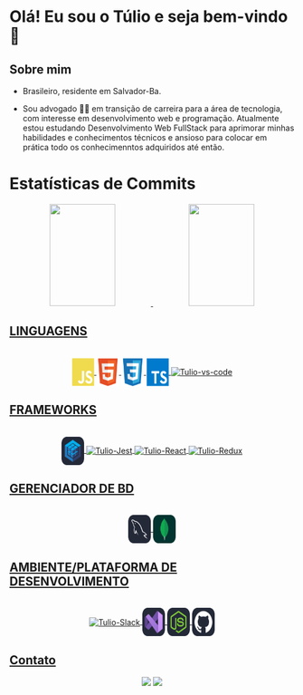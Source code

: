 # Olá! Eu sou o Túlio e seja bem-vindo👋

## Sobre mim
- Brasileiro, residente em Salvador-Ba.

- Sou advogado 🧑‍⚖️‍ em transição de carreira para a área de tecnologia, com interesse em desenvolvimento web e programação. Atualmente estou estudando Desenvolvimento Web FullStack para aprimorar minhas habilidades e conhecimentos técnicos e ansioso para colocar em prática todo os conhecimenntos adquiridos até então.

# Estatísticas de Commits

<div align="center">
  <a href="https://github.com/tulioba">
  <img height="180em" width="48%" src="https://github-readme-stats.vercel.app/api?username=tulioba&show_icons=true&theme=tokyonight&include_all_commits=true&count_private=true"/>
    <img height="180em" width="48%" src="https://github-readme-stats.vercel.app/api/top-langs/?username=tulioba&layout=compact&langs_count=7&theme=tokyonight"/>  
</div>

## LINGUAGENS

<div align="center" style="display: inline_block"><br>
 <img align="center" alt="Tulio-Js" height="50" width="40" src="https://raw.githubusercontent.com/devicons/devicon/master/icons/javascript/javascript-plain.svg">
 <img align="center" alt="Tulio-HTML" height="50" width="40" src="https://raw.githubusercontent.com/devicons/devicon/master/icons/html5/html5-original.svg">
 <img align="center" alt="Tulio-CSS" height="50" width="40" src="https://raw.githubusercontent.com/devicons/devicon/master/icons/css3/css3-original.svg">
 <img align="center" alt="Tulio-Trello" height="50" width="40" src="https://raw.githubusercontent.com/devicons/devicon/master/icons/typescript/typescript-plain.svg" />
 <img align="center" alt="Tulio-vs-code" height="50" width="40" src="https://cdn.jsdelivr.net/gh/devicons/devicon/icons/vscode/vscode-original.svg" />

</div>

## FRAMEWORKS
  
<div align="center" style="display: inline_block"><br>
 <img align="center" alt="Tulio-Redux" height="50" width="40" src="https://github.com/tandpfun/skill-icons/blob/main/icons/Sequelize-Dark.svg" />
 <img align="center" alt="Tulio-Jest" height="50" width="40" src="https://cdn.jsdelivr.net/gh/devicons/devicon/icons/jest/jest-plain.svg" />
 <img align="center" alt="Tulio-React" height="50" width="40" src="https://cdn.jsdelivr.net/gh/devicons/devicon/icons/react/react-original.svg" />
 <img align="center" alt="Tulio-Redux" height="50" width="40" src="https://cdn.jsdelivr.net/gh/devicons/devicon/icons/redux/redux-original.svg" />
</div>

## GERENCIADOR DE BD
  
<div align="center" style="display: inline_block"><br>
   <img align="center" alt="Tulio-React" height="50" width="40" src="https://github.com/tandpfun/skill-icons/blob/main/icons/MySQL-Dark.svg" />
   <img align="center" alt="Tulio-React" height="50" width="40" src="https://github.com/tandpfun/skill-icons/blob/main/icons/MongoDB.svg" />
</div>
  
## AMBIENTE/PLATAFORMA DE DESENVOLVIMENTO  
  
<div align="center" style="display: inline_block"><br>
 <img align="center" alt="Tulio-Slack" height="50" width="40" src="https://cdn.jsdelivr.net/gh/devicons/devicon/icons/slack/slack-original.svg" />
  <img align="center" alt="Tulio-VisualStudio" height="50" width="40" src="https://github.com/tandpfun/skill-icons/blob/main/icons/VisualStudio-Dark.svg" />
  <img align="center" alt="Tulio-NodeJS" height="50" width="40" src="https://github.com/tandpfun/skill-icons/blob/main/icons/NodeJS-Dark.svg" />
   <img align="center" alt="Tulio-React" height="50" width="40" src="https://github.com/tandpfun/skill-icons/blob/main/icons/Github-Dark.svg" />
</div>
  
## Contato

<div align="center"> 
  <a href = "https://mail.google.com/mail/u/1/#inbox?compose=GTvVlcSMVVzxXmWlcLvqwQnKlPFtwDvsSdkjTHQvDtvQRNtkRvzttHkxpRbjjHpTNZvlcwrbMBjNq"><img src="https://img.shields.io/badge/-Gmail-%23333?style=for-the-badge&logo=gmail&logoColor=white" target="_blank"></a>
  <a href = "https://www.linkedin.com/in/tulio-barros-amorim-733399244/"> <img src="https://img.shields.io/badge/-LinkedIn-%230077B5?style=for-the-badge&logo=linkedin&logoColor=white" target="_blank"></a> 

